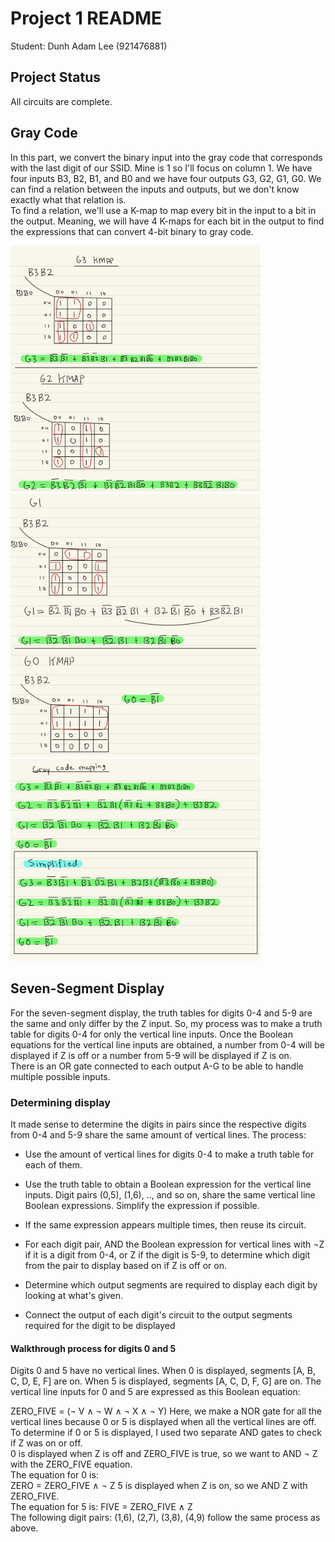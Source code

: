 
# Project 1 README

  

Student: Dunh Adam Lee (921476881)

  

## Project Status

All circuits are complete.

## Gray Code
In this part, we convert the binary input into the gray code that corresponds with the last digit of our SSID. Mine is 1 so I'll focus on column 1. We have four inputs B3, B2, B1, and B0 and we have four outputs G3, G2, G1, G0. We can find a relation between the inputs and outputs, but we don't know exactly what that relation is. 
<br/>
To find a relation, we'll use a K-map to map every bit in the input to a bit in the output. Meaning, we will have 4 K-maps for each bit in the output to find the expressions that can convert 4-bit binary to gray code.

<img src="kmaps/2.png" alt="G3 and G2 K-map" width="400"/>
<img src="kmaps/1.png" alt="G2 and G1 K-map" width="400"/>
<img src="kmaps/0.png" alt="Boolean Expressions" width="400"/>

## Seven-Segment Display

  For the seven-segment display, the truth tables for digits 0-4 and 5-9 are the same and only differ by the Z input. So, my process was to make a truth table for digits 0-4 for only the vertical line inputs.  Once the Boolean equations for the vertical line inputs are obtained, a number from 0-4 will be displayed if Z is off or a number from 5-9 will be displayed if Z is on.
<br/>
There is an OR gate connected to each output A-G to be able to handle multiple possible inputs.
<br/>
### Determining display
It made sense to determine the digits in pairs since the respective digits from 0-4 and 5-9 share the same amount of vertical lines. The process:
* Use the amount of vertical lines for digits 0-4 to make a truth table for each of them. 

* Use the truth table to obtain a Boolean expression for the vertical line inputs. Digit pairs (0,5), (1,6), .., and so on, share the same vertical line Boolean expressions. Simplify the expression if possible.
* If the same expression appears multiple times, then reuse its circuit.
* For each digit pair, AND the Boolean expression for vertical lines with &not;Z if it is a digit from 0-4, or Z if the digit is 5-9, to determine which digit from the pair to display based on if Z is off or on.
*  Determine which output segments are required to display each digit by looking at what's given.
* Connect the output of each digit's circuit to the output segments required for the digit to be displayed
#### Walkthrough process for digits 0 and 5
Digits 0 and 5 have no vertical lines.
When 0 is displayed, segments [A, B, C, D, E, F] are on.
When 5 is displayed, segments [A, C, D, F, G] are on.
The vertical line inputs for 0 and 5 are expressed as this Boolean equation:  

ZERO_FIVE = \(&not; V &and; &not; W &and; &not; X &and; &not; Y)
Here, we make a NOR gate for all the vertical lines because 0 or 5 is displayed when all the vertical lines are off.
<br/>
To determine if 0 or 5 is displayed, I used two separate AND gates to check if Z was on or off.
<br/>
0 is displayed when Z is off and ZERO_FIVE is true, so we want to AND &not; Z with the ZERO_FIVE equation. 
<br/>
The equation for 0 is:
<br/>
ZERO = ZERO_FIVE &and; &not; Z
5 is displayed when Z is on, so we AND Z with ZERO_FIVE. 
<br/>
The equation for 5 is: FIVE = ZERO_FIVE &and;  Z
<br/>
The following digit pairs: (1,6), (2,7), (3,8), (4,9) follow the same process as above. 
